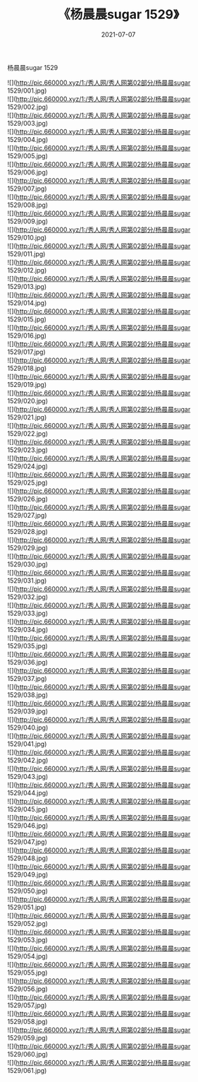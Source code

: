 ﻿---
layout: post
title:  《杨晨晨sugar 1529》
date:   2021-07-07
img: http://pic.660000.xyz/1:/秀人网/秀人网第02部分/杨晨晨sugar 1529/000.jpg
categories: [美女, 清纯, 唯美]
---

杨晨晨sugar 1529

  ![](http://pic.660000.xyz/1:/秀人网/秀人网第02部分/杨晨晨sugar 1529/001.jpg) <br> ![](http://pic.660000.xyz/1:/秀人网/秀人网第02部分/杨晨晨sugar 1529/002.jpg) <br> ![](http://pic.660000.xyz/1:/秀人网/秀人网第02部分/杨晨晨sugar 1529/003.jpg) <br> ![](http://pic.660000.xyz/1:/秀人网/秀人网第02部分/杨晨晨sugar 1529/004.jpg) <br> ![](http://pic.660000.xyz/1:/秀人网/秀人网第02部分/杨晨晨sugar 1529/005.jpg) <br> ![](http://pic.660000.xyz/1:/秀人网/秀人网第02部分/杨晨晨sugar 1529/006.jpg) <br> ![](http://pic.660000.xyz/1:/秀人网/秀人网第02部分/杨晨晨sugar 1529/007.jpg) <br> ![](http://pic.660000.xyz/1:/秀人网/秀人网第02部分/杨晨晨sugar 1529/008.jpg) <br> ![](http://pic.660000.xyz/1:/秀人网/秀人网第02部分/杨晨晨sugar 1529/009.jpg) <br> ![](http://pic.660000.xyz/1:/秀人网/秀人网第02部分/杨晨晨sugar 1529/010.jpg) <br> ![](http://pic.660000.xyz/1:/秀人网/秀人网第02部分/杨晨晨sugar 1529/011.jpg) <br> ![](http://pic.660000.xyz/1:/秀人网/秀人网第02部分/杨晨晨sugar 1529/012.jpg) <br> ![](http://pic.660000.xyz/1:/秀人网/秀人网第02部分/杨晨晨sugar 1529/013.jpg) <br> ![](http://pic.660000.xyz/1:/秀人网/秀人网第02部分/杨晨晨sugar 1529/014.jpg) <br> ![](http://pic.660000.xyz/1:/秀人网/秀人网第02部分/杨晨晨sugar 1529/015.jpg) <br> ![](http://pic.660000.xyz/1:/秀人网/秀人网第02部分/杨晨晨sugar 1529/016.jpg) <br> ![](http://pic.660000.xyz/1:/秀人网/秀人网第02部分/杨晨晨sugar 1529/017.jpg) <br> ![](http://pic.660000.xyz/1:/秀人网/秀人网第02部分/杨晨晨sugar 1529/018.jpg) <br> ![](http://pic.660000.xyz/1:/秀人网/秀人网第02部分/杨晨晨sugar 1529/019.jpg) <br> ![](http://pic.660000.xyz/1:/秀人网/秀人网第02部分/杨晨晨sugar 1529/020.jpg) <br> ![](http://pic.660000.xyz/1:/秀人网/秀人网第02部分/杨晨晨sugar 1529/021.jpg) <br> ![](http://pic.660000.xyz/1:/秀人网/秀人网第02部分/杨晨晨sugar 1529/022.jpg) <br> ![](http://pic.660000.xyz/1:/秀人网/秀人网第02部分/杨晨晨sugar 1529/023.jpg) <br> ![](http://pic.660000.xyz/1:/秀人网/秀人网第02部分/杨晨晨sugar 1529/024.jpg) <br> ![](http://pic.660000.xyz/1:/秀人网/秀人网第02部分/杨晨晨sugar 1529/025.jpg) <br> ![](http://pic.660000.xyz/1:/秀人网/秀人网第02部分/杨晨晨sugar 1529/026.jpg) <br> ![](http://pic.660000.xyz/1:/秀人网/秀人网第02部分/杨晨晨sugar 1529/027.jpg) <br> ![](http://pic.660000.xyz/1:/秀人网/秀人网第02部分/杨晨晨sugar 1529/028.jpg) <br> ![](http://pic.660000.xyz/1:/秀人网/秀人网第02部分/杨晨晨sugar 1529/029.jpg) <br> ![](http://pic.660000.xyz/1:/秀人网/秀人网第02部分/杨晨晨sugar 1529/030.jpg) <br> ![](http://pic.660000.xyz/1:/秀人网/秀人网第02部分/杨晨晨sugar 1529/031.jpg) <br> ![](http://pic.660000.xyz/1:/秀人网/秀人网第02部分/杨晨晨sugar 1529/032.jpg) <br> ![](http://pic.660000.xyz/1:/秀人网/秀人网第02部分/杨晨晨sugar 1529/033.jpg) <br> ![](http://pic.660000.xyz/1:/秀人网/秀人网第02部分/杨晨晨sugar 1529/034.jpg) <br> ![](http://pic.660000.xyz/1:/秀人网/秀人网第02部分/杨晨晨sugar 1529/035.jpg) <br> ![](http://pic.660000.xyz/1:/秀人网/秀人网第02部分/杨晨晨sugar 1529/036.jpg) <br> ![](http://pic.660000.xyz/1:/秀人网/秀人网第02部分/杨晨晨sugar 1529/037.jpg) <br> ![](http://pic.660000.xyz/1:/秀人网/秀人网第02部分/杨晨晨sugar 1529/038.jpg) <br> ![](http://pic.660000.xyz/1:/秀人网/秀人网第02部分/杨晨晨sugar 1529/039.jpg) <br> ![](http://pic.660000.xyz/1:/秀人网/秀人网第02部分/杨晨晨sugar 1529/040.jpg) <br> ![](http://pic.660000.xyz/1:/秀人网/秀人网第02部分/杨晨晨sugar 1529/041.jpg) <br> ![](http://pic.660000.xyz/1:/秀人网/秀人网第02部分/杨晨晨sugar 1529/042.jpg) <br> ![](http://pic.660000.xyz/1:/秀人网/秀人网第02部分/杨晨晨sugar 1529/043.jpg) <br> ![](http://pic.660000.xyz/1:/秀人网/秀人网第02部分/杨晨晨sugar 1529/044.jpg) <br> ![](http://pic.660000.xyz/1:/秀人网/秀人网第02部分/杨晨晨sugar 1529/045.jpg) <br> ![](http://pic.660000.xyz/1:/秀人网/秀人网第02部分/杨晨晨sugar 1529/046.jpg) <br> ![](http://pic.660000.xyz/1:/秀人网/秀人网第02部分/杨晨晨sugar 1529/047.jpg) <br> ![](http://pic.660000.xyz/1:/秀人网/秀人网第02部分/杨晨晨sugar 1529/048.jpg) <br> ![](http://pic.660000.xyz/1:/秀人网/秀人网第02部分/杨晨晨sugar 1529/049.jpg) <br> ![](http://pic.660000.xyz/1:/秀人网/秀人网第02部分/杨晨晨sugar 1529/050.jpg) <br> ![](http://pic.660000.xyz/1:/秀人网/秀人网第02部分/杨晨晨sugar 1529/051.jpg) <br> ![](http://pic.660000.xyz/1:/秀人网/秀人网第02部分/杨晨晨sugar 1529/052.jpg) <br> ![](http://pic.660000.xyz/1:/秀人网/秀人网第02部分/杨晨晨sugar 1529/053.jpg) <br> ![](http://pic.660000.xyz/1:/秀人网/秀人网第02部分/杨晨晨sugar 1529/054.jpg) <br> ![](http://pic.660000.xyz/1:/秀人网/秀人网第02部分/杨晨晨sugar 1529/055.jpg) <br> ![](http://pic.660000.xyz/1:/秀人网/秀人网第02部分/杨晨晨sugar 1529/056.jpg) <br> ![](http://pic.660000.xyz/1:/秀人网/秀人网第02部分/杨晨晨sugar 1529/057.jpg) <br> ![](http://pic.660000.xyz/1:/秀人网/秀人网第02部分/杨晨晨sugar 1529/058.jpg) <br> ![](http://pic.660000.xyz/1:/秀人网/秀人网第02部分/杨晨晨sugar 1529/059.jpg) <br> ![](http://pic.660000.xyz/1:/秀人网/秀人网第02部分/杨晨晨sugar 1529/060.jpg) <br> ![](http://pic.660000.xyz/1:/秀人网/秀人网第02部分/杨晨晨sugar 1529/061.jpg) <br>